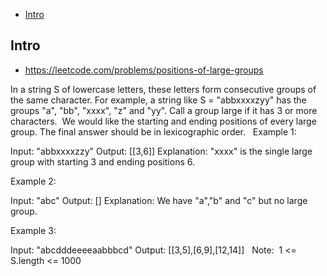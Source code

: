 - [Intro](#intro)

## Intro

- https://leetcode.com/problems/positions-of-large-groups

In a string S of lowercase letters, these letters form consecutive groups of the same character.
For example, a string like S = "abbxxxxzyy" has the groups "a", "bb", "xxxx", "z" and "yy".
Call a group large if it has 3 or more characters.  We would like the starting and ending positions of every large group.
The final answer should be in lexicographic order.
 
Example 1:

Input: "abbxxxxzzy"
Output: [[3,6]]
Explanation: "xxxx" is the single large group with starting  3 and ending positions 6.

Example 2:

Input: "abc"
Output: []
Explanation: We have "a","b" and "c" but no large group.

Example 3:

Input: "abcdddeeeeaabbbcd"
Output: [[3,5],[6,9],[12,14]]
 
Note:  1 <= S.length <= 1000
